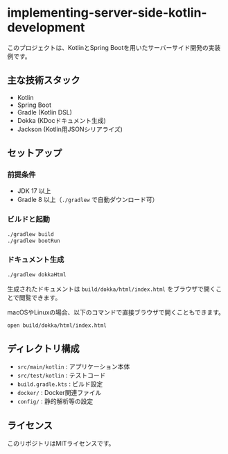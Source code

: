 # implementing-server-side-kotlin-development

このプロジェクトは、KotlinとSpring Bootを用いたサーバーサイド開発の実装例です。

## 主な技術スタック
- Kotlin
- Spring Boot
- Gradle (Kotlin DSL)
- Dokka (KDocドキュメント生成)
- Jackson (Kotlin用JSONシリアライズ)

## セットアップ

### 前提条件
- JDK 17 以上
- Gradle 8 以上（`./gradlew` で自動ダウンロード可）

### ビルドと起動

```sh
./gradlew build
./gradlew bootRun
```

### ドキュメント生成

```sh
./gradlew dokkaHtml
```
生成されたドキュメントは `build/dokka/html/index.html` をブラウザで開くことで閲覧できます。

macOSやLinuxの場合、以下のコマンドで直接ブラウザで開くこともできます。

```sh
open build/dokka/html/index.html
```

## ディレクトリ構成
- `src/main/kotlin` : アプリケーション本体
- `src/test/kotlin` : テストコード
- `build.gradle.kts` : ビルド設定
- `docker/` : Docker関連ファイル
- `config/` : 静的解析等の設定

## ライセンス
このリポジトリはMITライセンスです。
